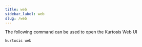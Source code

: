 ```yaml
---
title: web
sidebar_label: web
slug: /web
---
```


The following command can be used to open the Kurtosis Web UI

```bash
kurtosis web
```

